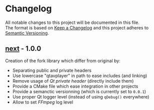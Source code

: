 # Changelog

All notable changes to this project will be documented in this file.  
The format is based on [Keep a Changelog] and this project adheres to [Semantic Versioning].

## [next] - 1.0.0
Creation of the fork library which differ from original by:
- Separating public and private headers
- Use lowercase "qtavplayer" in path to ease includes (and linking)
- Remove usage of _Qt private header_ (directly include them)
- Provide a CMake file which ease integration in other projects
- Provide a semanctic versionning (which is currently set to `0.0.1`)
- Use proper Qt logger level (instead of using `qDebug()` everywhere)
- Allow to set _FFmpeg_ log level

<!-- Links -->
[keep a changelog]: https://keepachangelog.com/en/1.0.0/
[semantic versioning]: https://semver.org/spec/v2.0.0.html

<!-- Versions -->
[next]: https://github.com/Author/Repository/compare/v0.0.2...HEAD
[0.0.2]: https://github.com/Author/Repository/compare/v0.0.1...v0.0.2
[0.0.1]: https://github.com/Author/Repository/releases/tag/v0.0.1
